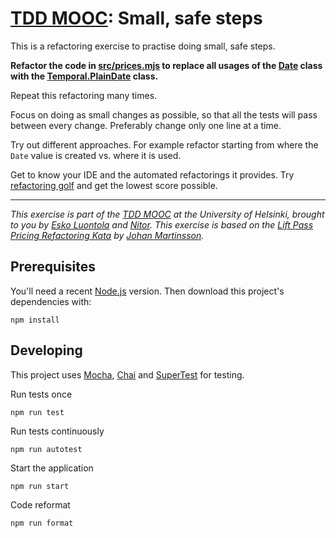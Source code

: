 # [TDD MOOC](https://tdd.mooc.fi): Small, safe steps

This is a refactoring exercise to practise doing small, safe steps.

**Refactor the code in [src/prices.mjs](src/prices.mjs) to replace all usages of
the [Date](https://developer.mozilla.org/en-US/docs/Web/JavaScript/Reference/Global_Objects/Date) class with
the [Temporal.PlainDate](https://tc39.es/proposal-temporal/docs/plaindate.html) class.**

Repeat this refactoring many times.

Focus on doing as small changes as possible, so that all the tests will pass between every change. Preferably change
only one line at a time.

Try out different approaches. For example refactor starting from where the `Date` value is created vs. where it is used.

Get to know your IDE and the automated refactorings it provides.
Try [refactoring golf](http://codemanship.co.uk/parlezuml/blog/?postid=1360) and get the lowest score possible.

---

_This exercise is part of the [TDD MOOC](https://tdd.mooc.fi) at the University of Helsinki, brought to you
by [Esko Luontola](https://twitter.com/EskoLuontola) and [Nitor](https://nitor.com/). This exercise is based on
the [Lift Pass Pricing Refactoring Kata](https://github.com/martinsson/Refactoring-Kata-Lift-Pass-Pricing)
by [Johan Martinsson](https://twitter.com/johan_alps)._

## Prerequisites

You'll need a recent [Node.js](https://nodejs.org/) version. Then download this project's dependencies with:

    npm install

## Developing

This project uses [Mocha](https://mochajs.org/), [Chai](https://www.chaijs.com/)
and [SuperTest](https://github.com/visionmedia/supertest) for testing.

Run tests once

    npm run test

Run tests continuously

    npm run autotest

Start the application

    npm run start

Code reformat

    npm run format
